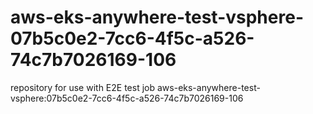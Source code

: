 # aws-eks-anywhere-test-vsphere-07b5c0e2-7cc6-4f5c-a526-74c7b7026169-106
repository for use with E2E test job aws-eks-anywhere-test-vsphere:07b5c0e2-7cc6-4f5c-a526-74c7b7026169-106
